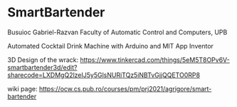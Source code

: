 # SmartBartender
Busuioc Gabriel-Razvan
Faculty of Automatic Control and Computers, UPB

Automated Cocktail Drink Machine with Arduino and MIT App Inventor

3D Design of the wrack: https://www.tinkercad.com/things/5eM5T8OPv6V-smartbartender3d/edit?sharecode=LXDMgQ2lzeIJ5y5GlsNURiTQz5iNBTvGjjQQETO0RP8

wiki page: https://ocw.cs.pub.ro/courses/pm/prj2021/agrigore/smart-bartender
